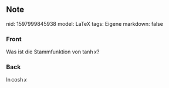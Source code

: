 ## Note
nid: 1597999845938
model: LaTeX
tags: Eigene
markdown: false

### Front
Was ist die Stammfunktion von $\tanh x$?

### Back
$\ln \cosh x$
